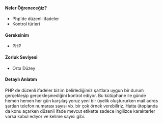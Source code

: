 #### Neler Öğreneceğiz?

- Php'de düzenli ifadeler
- Kontrol türleri

#### Gereksinim

- PHP

#### Zorluk Seviyesi
- Orta Düzey

#### Detaylı Anlatım

PHP de düzenli ifadeler bizim belirlediğimiz şartlara uygun bir durum gerçekleşip gerçekleşmediğini kontrol ediyor. Bu kütüphane ile günde hemen hemen her gün karşılaşıyoruz yeni bir üyelik oluştururken mail adres şartları telefon numarası sayısı vb. bir çok örnek verebiliriz. Hatta ütopianda da konu açarken düzenli ifade mevcut etikette sadece ingilizce karakterler varsa kabul ediyor ve kelime sayısı gibi.

